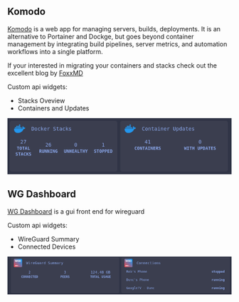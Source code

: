 ## Komodo
[Komodo](https://komo.do/docs/intro) is a web app for managing servers, builds, deployments. It is an alternative to Portainer and Dockge, but goes beyond container management by integrating build pipelines, server metrics, and automation workflows into a single platform.

If your interested in migrating your containers and stacks check out the excellent blog by [FoxxMD](https://blog.foxxmd.dev/posts/migrating-to-komodo/)

Custom api widgets:

- Stacks Oveview
- Containers and Updates

![Screenshot](https://github.com/stonkage/fantastic-broccoli/blob/main/screenshots/komodo.png)

## WG Dashboard

[WG Dashboard](https://github.com/donaldzou/WGDashboard) is a gui front end for wireguard

Custom api widgets:

- WireGuard Summary
- Connected Devices


![Screenshot](https://github.com/stonkage/fantastic-broccoli/blob/main/screenshots/wg.png)

